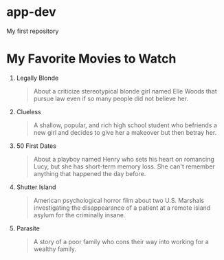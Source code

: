 # app-dev
My first repository

# **My Favorite Movies to Watch** 
1. Legally Blonde
   > About a criticize stereotypical blonde girl named Elle Woods that pursue law even if so many people did not believe her.
2. Clueless
   > A shallow, popular, and rich high school student who befriends a new girl and decides to give her a makeover but then betray her.
3. 50 First Dates
   > About a playboy named Henry who sets his heart on romancing Lucy, but she has short-term memory loss. She can't remember anything that happened the day before.
4. Shutter Island
   > American psychological horror film about two U.S. Marshals investigating the disappearance of a patient at a remote island asylum for the criminally insane.
5. Parasite
   > A story of a poor family who cons their way into working for a wealthy family.
